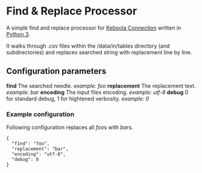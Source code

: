 # Find & Replace Processor

A simple find and replace processor for [Keboola Connection](https://connection.keboola.com/) written in [Python 3](https://www.python.org/).

It walks through .csv files within the /data/in/tables directory (and subdirectories) and replaces searched string with replacement line by line.

## Configuration parameters
**find**  The searched needle. *example: foo*
**replacement** The replacement text. *example: bar*
**encoding**  The input files encoding. *example: utf-8*
**debug** 0 for standard debug, 1 for hightened verbosity. *example: 0*

### Example configuration

Following configuration replaces all *foo*s with *bar*s.

```
{
  "find": "foo",
  "replacement": "bar",
  "encoding": "utf-8",
  "debug": 0
}
```
